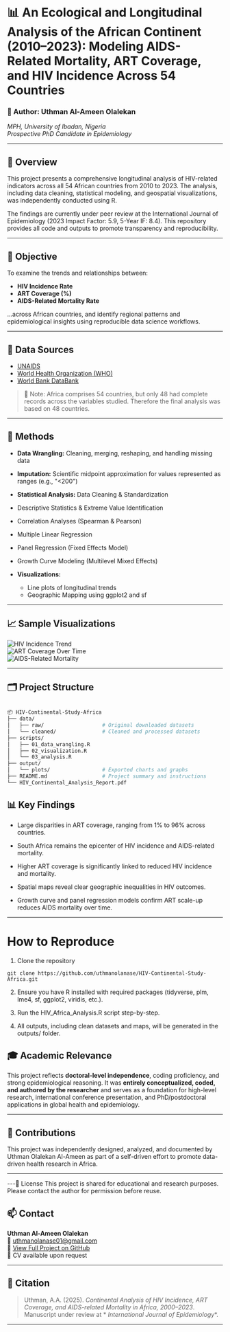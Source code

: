 # 📊 An Ecological and Longitudinal Analysis of the African Continent (2010–2023): Modeling AIDS-Related Mortality, ART Coverage, and HIV Incidence Across 54 Countries


### 🧠 Author: Uthman Al-Ameen Olalekan  
*MPH, University of Ibadan, Nigeria*  
*Prospective PhD Candidate in Epidemiology*

---

## 📌 Overview

This project presents a comprehensive longitudinal analysis of HIV-related indicators across all 54 African countries from 2010 to 2023. The analysis, including data cleaning, statistical modeling, and geospatial visualizations, was independently conducted using R.

The findings are currently under peer review at the International Journal of Epidemiology (2023 Impact Factor: 5.9, 5-Year IF: 8.4). This repository provides all code and outputs to promote transparency and reproducibility.

---

## 🧪 Objective

To examine the trends and relationships between:

- **HIV Incidence Rate**
- **ART Coverage (%)**
- **AIDS-Related Mortality Rate**

...across African countries, and identify regional patterns and epidemiological insights using reproducible data science workflows.

---

## 📂 Data Sources

- [UNAIDS](https://aidsinfo.unaids.org/)
- [World Health Organization (WHO)](https://www.who.int/data)
- [World Bank DataBank](https://databank.worldbank.org/)

> 📝 Note: Africa comprises 54 countries, but only 48 had complete records across the variables studied. Therefore the final analysis was based on 48 countries.

---

## 🔧 Methods

- **Data Wrangling:** Cleaning, merging, reshaping, and handling missing data  
- **Imputation:** Scientific midpoint approximation for values represented as ranges (e.g., "<200")  
- **Statistical Analysis:**
  Data Cleaning & Standardization

- Descriptive Statistics & Extreme Value Identification

- Correlation Analyses (Spearman & Pearson)

- Multiple Linear Regression

- Panel Regression (Fixed Effects Model)

- Growth Curve Modeling (Multilevel Mixed Effects)


- **Visualizations:**
  - Line plots of longitudinal trends
  - Geographic Mapping using ggplot2 and sf  

---

## 📈 Sample Visualizations

<!-- Replace with your uploaded images -->
![HIV Incidence Trend](https://github.com/uthmanolanase/HIV-Continental-Study-Africa/blob/main/outputs/maps/HIV_Incidence_Africa_2023.png?raw=true)  
![ART Coverage Over Time](https://github.com/uthmanolanase/HIV-Continental-Study-Africa/blob/59265224121d424d7ee0e84649e67537fe077d73/outputs/maps/ART_Coverage_Africa_2023.png?raw=true)  
![AIDS-Related Mortality](https://raw.githubusercontent.com/uthmanolanase/HIV-Continental-Study-Africa/59265224121d424d7ee0e84649e67537fe077d73/outputs/maps/AIDS_Mortality_2023.png)

---

## 🗂️ Project Structure

```bash

📦 HIV-Continental-Study-Africa
├── data/
│   ├── raw/                   # Original downloaded datasets
│   └── cleaned/               # Cleaned and processed datasets
├── scripts/
│   ├── 01_data_wrangling.R
│   ├── 02_visualization.R
│   └── 03_analysis.R
├── output/
│   └── plots/                 # Exported charts and graphs
├── README.md                  # Project summary and instructions
└── HIV_Continental_Analysis_Report.pdf
```

## 📊 Key Findings

- Large disparities in ART coverage, ranging from 1% to 96% across countries.

- South Africa remains the epicenter of HIV incidence and AIDS-related mortality.

- Higher ART coverage is significantly linked to reduced HIV incidence and mortality.

- Spatial maps reveal clear geographic inequalities in HIV outcomes.

- Growth curve and panel regression models confirm ART scale-up reduces AIDS mortality over time.
---
# How to Reproduce
1. Clone the repository 

```
git clone https://github.com/uthmanolanase/HIV-Continental-Study-Africa.git
 ```
2. Ensure you have R installed with required packages (tidyverse, plm, lme4, sf, ggplot2, viridis, etc.).

3. Run the HIV_Africa_Analysis.R script step-by-step.
4. All outputs, including clean datasets and maps, will be generated in the outputs/ folder.
## 🎓 Academic Relevance

This project reflects **doctoral-level independence**, coding proficiency, and strong epidemiological reasoning. It was **entirely conceptualized, coded, and authored by the researcher** and serves as a foundation for high-level research, international conference presentation, and PhD/postdoctoral applications in global health and epidemiology.

---
## 🤝 Contributions

This project was independently designed, analyzed, and documented by Uthman Olalekan Al-Ameen as part of a self-driven effort to promote data-driven health research in Africa.

---
---🔗 License
This project is shared for educational and research purposes. Please contact the author for permission before reuse.
## 📫 Contact

**Uthman Al-Ameen Olalekan**  
📧 uthmanolanase01@gmail.com  
🔗 [View Full Project on GitHub](https://github.com/uthmanolanase/HIV-Continental-Study-Africa)  
🧾 CV available upon request

---

## 🔗 Citation

> Uthman, A.A. (2025). _Continental Analysis of HIV Incidence, ART Coverage, and AIDS-related Mortality in Africa, 2000–2023_. Manuscript under review at * _International Journal of Epidemiology_*.
---
